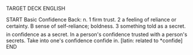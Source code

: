 TARGET DECK
ENGLISH

START
Basic
Confidence
Back: n. 1 firm trust. 2 a feeling of reliance or certainty. B sense of self-reliance; boldness. 3 something told as a secret.  in confidence as a secret. In a person's confidence trusted with a person's secrets. Take into one's confidence confide in. [latin: related to *confide]
END
